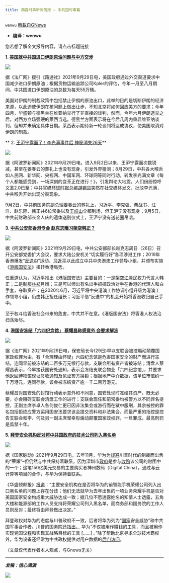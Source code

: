 ```yaml
---
title: 西喜时事新闻简报 — 中共国时事篇
---
```

`wenwu` [轉載自GNews](https://gnews.org/zh-hans/1564159/)

- **编译：wenwu**


您若想了解全文报导内容，请点击标题链接

**1. [美国就中共国进口伊朗原油问题与中方交涉](https://www.rfi.fr/cn/%E4%B8%AD%E5%9B%BD/20210929-%E7%BE%8E%E5%9B%BD%E5%B0%B1%E4%B8%AD%E5%9B%BD%E8%BF%9B%E5%8F%A3%E4%BC%8A%E6%9C%97%E5%8E%9F%E6%B2%B9%E9%97%AE%E9%A2%98%E4%B8%8E%E4%B8%AD%E6%96%B9%E4%BA%A4%E6%B6%89)**

![](https://assets.gnews.org/wp-content/uploads/2021/09/tempsnip163.png)

据《法广网》援引《路透社》2021年9月29日电，美国政府通过外交渠道要求中国减少进口伊朗原油；根据货物运输追踪公司Kpler的评估，今年一月至八月期间，中共国进口伊朗原油的总数为每天55万桶。

美国对伊朗的制裁政策中包括禁止伊朗的原油出口，此举的目的是切断伊朗的经济来源，以此迫使伊朗在核问题上做出让步，不知北京将如何回应美方的要求；今年四月，华盛顿与德黑兰在维亚纳举行了非直接的谈判，然而，今年六月伊朗选举之后，对西方立场强硬的莱西当选。德黑兰方面表示将在今后几周内重启维亚纳谈判，但却并未确定具体日期。莱西表示期待新一轮谈判将达成协议，使美国取消对伊朗的制裁。

** 2. [王沪宁露面了！李光满事件后 神秘消失26天](https://www.aboluowang.com/2021/0929/1653157.html)**

![](https://assets.gnews.org/wp-content/uploads/2021/09/unnamed-2021-09-30T091736.132.png)

据《阿波罗新闻网》2021年9月29日电，进入9月2日以来，王沪宁露面次数锐减，甚至在姜春云的葬礼上也没有现身，引发外界猜测；8月29日，中共各大喉舌如人民网、新华网、央视网、中国军网、环球网等同时行动，转发李光满文章《每个人都能感受到，一场深刻的变革正在进行！》，引发舆论大地震，人们纷纷惊呼文革2.0已至；中共官媒[环球时报](https://www.aboluowang.com/tag/%E7%8E%AF%E7%90%83%E6%97%B6%E6%8A%A5-1.html)总编[胡锡进](https://www.aboluowang.com/tag/%E8%83%A1%E9%94%A1%E8%BF%9B-1.html)突然在社交媒体发文，批驳李光满，中共喉舌开始出现分裂现象。

9月2日，中共前国务院副总理姜春云的葬礼上，习近平、李克强、栗战书、汪洋、赵乐际、韩正共6位常委以及[王岐山](https://www.aboluowang.com/tag/%E7%8E%8B%E5%B2%90%E5%B1%B1-1.html)全都到场，但王沪宁没有现身；9月5日，中共前财政部长金人庆的遗体送别仪式上，王沪宁没有送花圈吊唁。

**3. [中共公安部香港专会 赵克志曝习架空韩正？](https://www.aboluowang.com/2021/0929/1653239.html)**

![](https://assets.gnews.org/wp-content/uploads/2021/09/unnamed-2021-09-30T091847.840.png)

据《阿波罗新闻网》2021年9月29日电，中共公安部部长赵克志周日（26日）召开公安部党委扩大会议，要求大陆公安机关“切实履行好”各项涉港工作；2019年香港爆发“[反送中](https://www.aboluowang.com/tag/%E5%8F%8D%E9%80%81%E4%B8%AD-1.html)”运动，[习近平](https://www.aboluowang.com/tag/%E4%B9%A0%E8%BF%91%E5%B9%B3-1.html)以此成立中共中央港澳工作领导小组，并颁布实施《[港版国安法](https://www.aboluowang.com/tag/%E6%B8%AF%E7%89%88%E5%9B%BD%E5%AE%89%E6%B3%95-1.html)》扭转香港局势。

任重道认为，习近平推出《港版国安法》主要目的：一是架空[江泽民](https://www.aboluowang.com/tag/%E6%B1%9F%E6%B3%BD%E6%B0%91-1.html)权力代言人韩正；二是制服[林郑](https://www.aboluowang.com/tag/%E6%9E%97%E9%83%91-1.html)月娥；三是可以师出有名出手抓捕政治对手在香港的代理人和白手套，夺取资产；在2020年6月，习近平将中央港澳工作协调小组升级为港澳工作领导小组，仍由韩正担任组长；习近平借“反送中”的机会开始将香港收归自己手中。

至于权斗给香港社会带来的危害，中共并不在意。《港版国安法》将香港人权法治扫荡殆尽。

**4. [港国安冻结「六四纪念馆」 蔡耀昌称感意外 会要求解冻](https://www.rfi.fr/cn/%E4%B8%AD%E5%9B%BD/20210929-%E6%B8%AF%E5%9B%BD%E5%AE%89%E5%86%BB%E7%BB%93-%E5%85%AD%E5%9B%9B%E7%BA%AA%E5%BF%B5%E9%A6%86-%E8%94%A1%E8%80%80%E6%98%8C%E7%A7%B0%E6%84%9F%E6%84%8F%E5%A4%96-%E4%BC%9A%E8%A6%81%E6%B1%82%E8%A7%A3%E5%86%BB)**

![](https://assets.gnews.org/wp-content/uploads/2021/09/unnamed-2021-09-30T092109.594.png)

据《法广网》2021年9月29日电，保安局长今(29日)早以支联会被控煽动颠覆国家政权罪为由，有「合理理由怀疑」六四纪念馆是危害国家安全的财产而进行冻结，连同早前被冻结的二百多万元银行存款，支联会所有资产皆被冻结；清盘人蔡耀昌表示，今早接获国安处通知，表示会冻结支联会物业「六四纪念馆」，并要求他返回博物馆现址签收通知及见证警方换锁；根据地产中介数据，该单位市值约一千万港元，连同存款，该会被冻结资产逾一千二百万港元。

蔡耀昌对国安处的封馆行动表示意外和不同意，国安处现时冻结其资产，既无必要，亦会阻碍支联会清盘工作的进行；支联会现任和前常委均被警方以不同罪名提控，正副主席李卓人各何俊仁更已因非法集会或游行而在狱中服刑，其余被控的罪名包括拒绝应警方运用国安法要求该会提交资料和非法集会，而最严重的指控是控告支联会和李、何及另一副主席邹幸彤煽动颠覆国家政权罪，一旦罪成，最高刑罚是监禁十年。

**5. [拜登安全机构反对将中共国政府的技术公司列入黑名单](https://thenationalpulse.com/news/biden-security-officials-oppose-honor-blacklist/)**

![](https://assets.gnews.org/wp-content/uploads/2021/09/unnamed-2021-09-30T092225.241.png)

据《国家脉动》2021年9月29日电，去年11月，华为为[规避](https://www.globaltimes.cn/content/1207121.shtml)川普时代的制裁而出售的“荣耀”–但仍然与中共保持着联系，因为深圳市[政府](https://www.reuters.com/article/us-huawei-m-a-digital-china-exclusive/exclusive-huawei-to-sell-15-billion-honor-unit-to-shenzhen-government-digital-china-others-sources-idUSKBN27Q0HB)是参与[收购](https://www.reuters.com/article/us-huawei-m-a-digital-china-exclusive/exclusive-huawei-to-sell-15-billion-honor-unit-to-shenzhen-government-digital-china-others-sources-idUSKBN27Q0HB)该公司的财团中的一个；这笔150亿美元交易的主要购买者神州数码（Digital China），通过与云计算等项目的合作，与华为保持着联系。

《华盛顿邮报》[报道](https://www.wsj.com/articles/u-s-officials-say-huawei-can-covertly-access-telecom-networks-11581452256)：“主要安全机构在是否将华为的前智能手机荣耀公司列入出口黑名单的问题上存在分歧；他们无法就华为去年出售的一项业务荣耀手机是否对美国国家安全构成重大威胁达成一致；据几位不愿透露姓名的知情人士透露，五角大楼和能源部的工作人员支持将荣耀公司列入黑名单，而商务部和国务院的工作人员则反对；最终将由拜登做出决定。”

拜登政权对华为的态度与川普政府不一致，后者将华为列为“[国家](https://www.reuters.com/article/us-usa-china-military-exclusive/exclusive-trump-administration-says-huawei-hikvision-backed-by-chinese-military-idUSKBN23V309)安全威胁”和中共国军事合作者。川普的国务院还[指出，](https://www.state.gov/huawei-and-its-siblings-the-chinese-tech-giants-national-security-and-foreign-policy-implications/) 华为“不仅被用作赚钱的工具，而且被用作实现党国议程和实现其战略目标的工具 [……] 。”除了帮助北京寻求全球技术霸权外，华为设备还经常为中共政权提供对用户数据的[后门访问](https://www.wsj.com/articles/u-s-officials-say-huawei-can-covertly-access-telecom-networks-11581452256)。

（文章仅代表作者本人观点，与Gnews无关）

* * *

***发稿：信心满满***

![](https://assets.gnews.org/wp-content/uploads/2021/09/GNEWS_CH.-2.jpeg)
